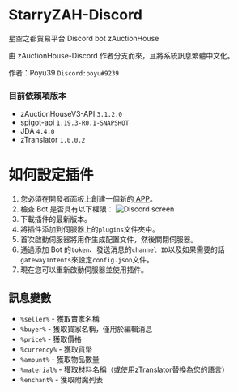 # StarryZAH-Discord
星空之都貿易平台 Discord bot zAuctionHouse

由 zAuctionHouse-Discord 作者分支而來，且將系統訊息繁體中文化。

作者：Poyu39 `Discord:poyu#9239`

### 目前依賴項版本
- zAuctionHouseV3-API `3.1.2.0`
- spigot-api `1.19.3-R0.1-SNAPSHOT`
- JDA `4.4.0`
- zTranslator `1.0.0.2`

# 如何設定插件

1. 您必須在開發者面板上創建一個新的<a href="https://discord.com/developers/applications"> APP</a>。
2. 檢查 Bot 是否具有以下權限：
   ![Discord screen](https://img.groupez.xyz/zauctionhouse/v3/discord/discord.png)
3. 下載插件的最新版本。
4. 將插件添加到伺服器上的``plugins``文件夾中。
5. 首次啟動伺服器將用作生成配置文件，然後關閉伺服器。
6. 通過添加 Bot 的``token``、發送消息的``channel ID``以及如果需要的話``gatewayIntents``來設定``config.json``文件。
7. 現在您可以重新啟動伺服器並使用插件。

## 訊息變數

- ``%seller%`` - 獲取賣家名稱
- ``%buyer%`` - 獲取買家名稱，僅用於編輯消息
- ``%price%`` - 獲取價格
- ``%currency%`` - 獲取貨幣
- ``%amount%`` - 獲取物品數量
- ``%material%`` - 獲取材料名稱（或使用<a href="https://groupez.dev/resources/ztranslator.230">zTranslator</a>替換為您的語言）
- ``%enchant%`` - 獲取附魔列表

